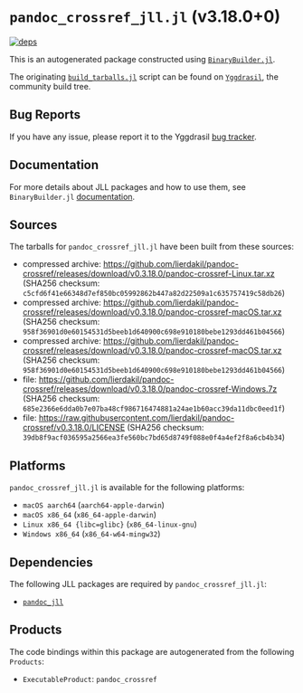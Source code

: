 # `pandoc_crossref_jll.jl` (v3.18.0+0)

[![deps](https://juliahub.com/docs/pandoc_crossref_jll/deps.svg)](https://juliahub.com/ui/Packages/General/pandoc_crossref_jll/)

This is an autogenerated package constructed using [`BinaryBuilder.jl`](https://github.com/JuliaPackaging/BinaryBuilder.jl).

The originating [`build_tarballs.jl`](https://github.com/JuliaPackaging/Yggdrasil/blob/8b9df522bc8b2f843ba5e9f0c7462bee4d5598b6/P/pandoc_crossref/build_tarballs.jl) script can be found on [`Yggdrasil`](https://github.com/JuliaPackaging/Yggdrasil/), the community build tree.

## Bug Reports

If you have any issue, please report it to the Yggdrasil [bug tracker](https://github.com/JuliaPackaging/Yggdrasil/issues).

## Documentation

For more details about JLL packages and how to use them, see `BinaryBuilder.jl` [documentation](https://docs.binarybuilder.org/stable/jll/).

## Sources

The tarballs for `pandoc_crossref_jll.jl` have been built from these sources:

* compressed archive: https://github.com/lierdakil/pandoc-crossref/releases/download/v0.3.18.0/pandoc-crossref-Linux.tar.xz (SHA256 checksum: `c5cfd6f41e66348d7ef850bc05992862b447a82d22509a1c635757419c58db26`)
* compressed archive: https://github.com/lierdakil/pandoc-crossref/releases/download/v0.3.18.0/pandoc-crossref-macOS.tar.xz (SHA256 checksum: `958f36901d0e60154531d5beeb1d640900c698e910180bebe1293dd461b04566`)
* compressed archive: https://github.com/lierdakil/pandoc-crossref/releases/download/v0.3.18.0/pandoc-crossref-macOS.tar.xz (SHA256 checksum: `958f36901d0e60154531d5beeb1d640900c698e910180bebe1293dd461b04566`)
* file: https://github.com/lierdakil/pandoc-crossref/releases/download/v0.3.18.0/pandoc-crossref-Windows.7z (SHA256 checksum: `685e2366e6dda0b7e07ba48cf986716474881a24ae1b60acc39da11dbc0eed1f`)
* file: https://raw.githubusercontent.com/lierdakil/pandoc-crossref/v0.3.18.0/LICENSE (SHA256 checksum: `39db8f9acf036595a2566ea3fe560bc7bd65d8749f088e0f4a4ef2f8a6cb4b34`)

## Platforms

`pandoc_crossref_jll.jl` is available for the following platforms:

* `macOS aarch64` (`aarch64-apple-darwin`)
* `macOS x86_64` (`x86_64-apple-darwin`)
* `Linux x86_64 {libc=glibc}` (`x86_64-linux-gnu`)
* `Windows x86_64` (`x86_64-w64-mingw32`)

## Dependencies

The following JLL packages are required by `pandoc_crossref_jll.jl`:

* [`pandoc_jll`](https://github.com/JuliaBinaryWrappers/pandoc_jll.jl)

## Products

The code bindings within this package are autogenerated from the following `Products`:

* `ExecutableProduct`: `pandoc_crossref`
